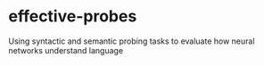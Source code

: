 # effective-probes
Using syntactic and semantic probing tasks to evaluate how neural networks understand language
